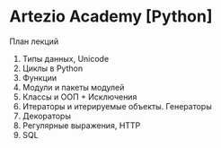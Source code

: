 # Artezio Academy [Python]

План лекций
1. Типы данных, Unicode
2. Циклы в Python	
3. Функции	
4. Модули и пакеты модулей	
5. Классы и ООП + Исключения	
6. Итераторы и итерируемые объекты. Генераторы
7. Декораторы
8. Регулярные выражения, HTTP	
9. SQL	
